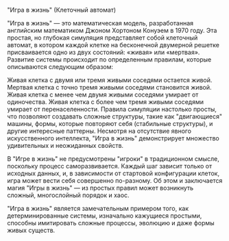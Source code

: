 "Игра в жизнь" (Клеточный автомат)

"Игра в жизнь" — это математическая модель, разработанная английским математиком Джоном Хортоном Конуэем в 1970 году. Эта простая, но глубокая симуляция представляет собой клеточный автомат, в котором каждой клетке на бесконечной двумерной решетке присваивается одно из двух состояний: «живая» или «мертвая». Развитие системы происходит по определенным правилам, которые описываются следующим образом:

Живая клетка с двумя или тремя живыми соседями остается живой.
Мертвая клетка с точно тремя живыми соседями становится живой.
Живая клетка с менее чем двумя живыми соседями умирает от одиночества.
Живая клетка с более чем тремя живыми соседями умирает от перенаселенности.
Правила симуляции настолько просты, что позволяют создавать сложные структуры, такие как "двигающиеся" машины, формы, которые повторяют себя (стабильные структуры), и другие интересные паттерны. Несмотря на отсутствие явного искусственного интеллекта, "Игра в жизнь" демонстрирует множество удивительных и неожиданных свойств.

В "Игре в жизнь" не предусмотрены "игроки" в традиционном смысле, поскольку процесс саморазвивается. Каждый шаг зависит только от исходных данных, и, в зависимости от стартовой конфигурации клеток, игра может вести себя совершенно по-разному. Об этом и заключается магия "Игры в жизнь" — из простых правил может возникнуть сложный, многослойный порядок и хаос.

"Игра в жизнь" является замечательным примером того, как детерминированные системы, изначально кажущиеся простыми, способны имитировать сложные процессы, эволюцию и даже формы живых существ.
